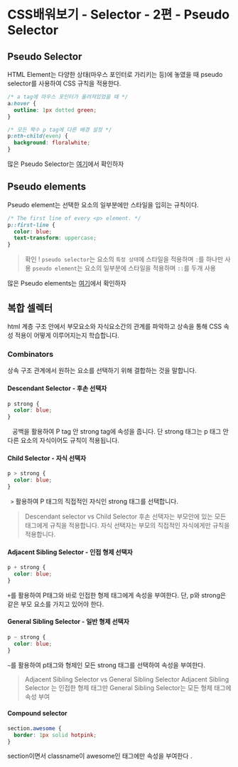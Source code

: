 # CSS배워보기 - Selector - 2편 - Pseudo Selector

## Pseudo Selector

HTML Element는 다양한 상태(마우스 포인터로 가리키는 등)에 놓였을 때 pseudo selector를 사용하여 CSS 규칙을 적용한다.

```css
/* a tag에 마우스 포인터가 올려져있었을 때 */
a:hover {
  outline: 1px dotted green;
}

/* 모든 짝수 p tag에 다른 배경 설정 */
p:nth-child(even) {
  background: floralwhite;
}
```

많은 Pseudo Selector는 [여기](https://web.dev/learn/css/pseudo-classes/)에서 확인하자

## Pseudo elements

Pseudo element는 선택한 요소의 일부분에만 스타일을 입히는 규칙이다.

```css
/* The first line of every <p> element. */
p::first-line {
  color: blue;
  text-transform: uppercase;
}
```

> 확인 !
> `pseudo selector`는 요소의 `특정 상태`에 스타일을 적용하며 `:`를 하나만 사용
> `pseudo element`는 요소의 일부분에 스타일을 적용하며 `::`를 두개 사용

많은 Pseudo elements는 [여기](https://web.dev/learn/css/pseudo-elements/)에서 확인하자

## 복합 셀렉터

html 계층 구조 안에서 부모요소와 자식요소간의 관계를 파악하고 상속을 통해 CSS 속성 적용이 어떻게 이루어지는지 학습합니다.

### Combinators

상속 구조 관계에서 원하는 요소를 선택하기 위해 결합하는 것을 말합니다.

#### Descendant Selector - 후손 선택자

```css
p strong {
  color: blue;
}
```

` ` 공백을 활용하여 P tag 안 strong tag에 속성을 줍니다. 단 strong 태그는 p 태그 안 다른 요소의 자식이어도 규칙이 적용됩니다.

#### Child Selector - 자식 선택자

```css
p > strong {
  color: blue;
}
```

` >` 활용하여 P 태그의 직접적인 자식인 strong 태그를 선택합니다.

> Descendant selector vs Child Selector
> 후손 선택자는 부모안에 있는 모든 태그에게 규칙을 적용합니다.
> 자식 선택자는 부모의 직접적인 자식에게만 규칙을 적용합니다.

#### Adjacent Sibling Selector - 인접 형제 선택자

```css
p + strong {
  color: blue;
}
```

`+`를 활용하여 P태그와 바로 인접한 형제 태그에게 속성을 부여한다. 단, p와 strong은 같은 부모 요소를 가지고 있어야 한다.

#### General Sibling Selector - 일반 형제 선택자

```css
p ~ strong {
  color: blue;
}
```

`~`를 활용하여 p태그와 형제인 모든 strong 태그를 선택하여 속성을 부여한다.

> Adjacent Sibling Selector vs General Sibling Selector
> Adjacent Sibling Selector 는 인접한 형제 태그만
> General Sibling Selector는 모든 형제 태그에 속성 부여

#### Compound selector

```css
section.awesome {
  border: 1px solid hotpink;
}
```

section이면서 classname이 awesome인 태그에만 속성을 부여한다 .
